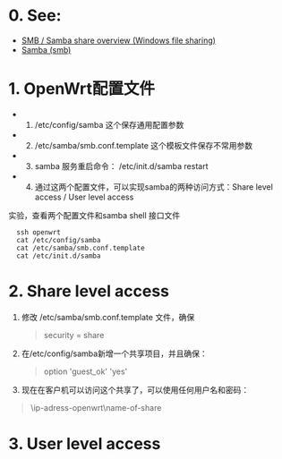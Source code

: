 # 0. See: 
- [SMB / Samba share overview (Windows file sharing)](https://openwrt.org/docs/guide-user/services/nas/samba_configuration)
- [Samba (smb)](https://openwrt.org/docs/guide-user/services/nas/samba)

# 1. OpenWrt配置文件
 - 1. /etc/config/samba 这个保存通用配置参数
 - 2. /etc/samba/smb.conf.template 这个模板文件保存不常用参数
 - 3. samba 服务重启命令： /etc/init.d/samba restart
 - 4. 通过这两个配置文件，可以实现samba的两种访问方式：Share level access / User level access

实验，查看两个配置文件和samba shell 接口文件
```
  ssh openwrt
  cat /etc/config/samba
  cat /etc/samba/smb.conf.template
  cat /etc/init.d/samba
```

# 2. Share level access
 1. 修改 /etc/samba/smb.conf.template 文件，确保
     > security = share
 2. 在/etc/config/samba新增一个共享项目，并且确保：
    > option 'guest_ok' 'yes'
 3. 现在在客户机可以访问这个共享了，可以使用任何用户名和密码：
   > \\ip-adress-openwrt\name-of-share
  
# 3. User level access

